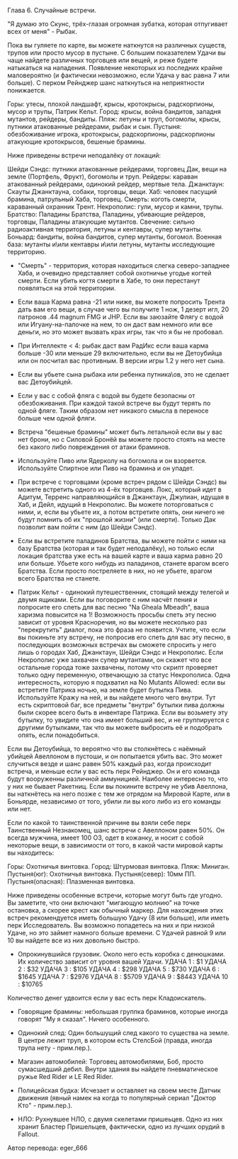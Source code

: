 Глава 6. Случайные встречи.

"Я думаю это Скунс, трёх-глазая огромная зубатка, которая отпугивает всех от меня" - Рыбак.

Пока вы гуляете по карте, вы можете наткнутся на различных существ, трупов или просто мусор в пустыне. С большим показателем Удачи вы чаще найдете различных торговцев или вещей, и реже будете натыкаться на нападения. Появление некоторых из последних крайне маловероятно (и фактически невозможно, если Удача у вас равна 7 или больше). С перком Рейнджер шанс наткнуться на неприятности понижается.

Горы: утесы, плохой ландшафт, крысы, кротокрысы, радскорпионы, мусор и трупы, Патрик Кельт.
Город: крысы, война бандитов, западня мутантов, рейдеры, бандиты.
Пляж: летуны и труп, богомолы, крысы, путники атакованные рейдерами, рыбак и сын.
Пустыня: обезбоживание игрока, кротокрысы, радскорпионы, радскорпионы атакующие кротокрысов, бешеные брамины.

Ниже приведены встречи неподалёку от локаций:

Шейди Сэндс: путники атакованные рейдерами, торговец Дак, вещи на земле (Портфель, Фрукт), богомолы и труп.
Рейдеры: караван атакованный рейдерами, одинокий рейдер, мертвые тела.
Джанктаун: Скауты Джанктауна, собаки, торговцы, вещи.
Хаб: человек пасущий брамина, патрульный Хаба, торговец.
Смерть: коготь смерти, караванный охранник Трент.
Некрополис: гули, мусор и камни, трупы.
Братство: Паладины Братства, Паладины, убивающие рейдеров, торговцы, Паладины атакующие мутантов.
Свечение: сильно радиоактивная территория, летуны и кентавры, супер мутанты.
Боньард: бандиты, война бандитов, супер мутанты, богомол.
Военная база: мутанты и\или кентавры и\или летуны, мутанты исследующие территорию.

* "Смерть" - территория, которая находиться слегка северо-западнее Хаба, и очевидно представляет собой охотничье угодье когтей смерти. Если убить когтя смерти в Хабе, то они перестанут появляться на этой территории.

* Если ваша Карма равна -21 или ниже, вы можете попросить Трента дать вам его вещи, в случае чего вы получите 1 нож, 1 дезерт игл, 20 патронов .44 magnum FMG и JHP. Если вы заюзайте Флягу с водой или Игуану-на-палочке на нем, то он даст вам немного или все деньги, но это может вызвать крах игры, так что я бы не пробовал.

* При Интеллекте < 4: рыбак даст вам РадИкс если ваша карма больше -30 или меньше 29 включительно, если вы не Детоубийца или он посчитал вас противным. В версии игры 1.2 у него нет сына.

* Если вы убьете сына рыбака или ребенка путника\ов, это не сделает вас Детоубийцей.

* Если у вас с собой фляга с водой вы будете безопасны от обезбоживания. При каждой такой встрече вы будут терять по одной фляге. Таким образом нет никакого смысла в переносе больше чем одной фляги.

* Встреча "бешеные брамины" может быть летальной если вы у вас нет брони, но с Силовой Бронёй вы можете просто стоять на месте без какого либо повреждения от атаки браминов.

* Используйте Пиво или Ядерколу на богомола и он взорвется. Используйте Спиртное или Пиво на брамина и он упадет.

* При встрече с торговцами (кроме встреч рядом с Шейди Сэндс) вы можете встретить одного из 4-ёх торговцев. Локс, который идет в Адитум, Терренс направляющийся в Джанктаун, Джулиан, идущая в Хаб, и Дейл, идущий в Некрополис. Вы можете поторговаться с ними, и, если вы убьете их, а потом встретите опять, они ничего не будут помнить об их "прошлой жизни" (или смерти). Только Дак позволит вам пойти с ним (до Шейди Сэндс).

* Если вы встретите паладинов Братства, вы можете пойти с ними на базу Братства (которая и так будет неподалёку), но только если локация братства уже есть на вашей карте и ваша карма равно 20 или больше. Убьете кого нибудь из паладинов, станете врагом всего Братства. Если просто постреляете в них, но не убьете, врагом всего Братства не станете.

* Патрик Кельт - одинокий путешественник, стоящий между телегой и двумя ящиками. Если вы поговорите с ним насчёт пения и попросите его спеть для вас песню "Na Gheala Mbeadh", ваша харизма
повысится на 1! Возможность просьбы спеть эту песню зависит от уровня Красноречия, но вы можете несколько раз "перекрутить" диалог, пока это фраза не появится. Учтите, что если вы покиньте эту встречу, не попросив его спеть для вас эту песню, в последующих возможных встречах вы сможете спросить у него лишь о городах Хаб, Джанктаун, Шейди Сэндс и Некрополис. Если Некрополис уже захвачен супер мутантами, он скажет что все остальные города тоже захвачены, потому что скрипт проверяет только одну переменную, отвечающую за статус Некрополиса.
Одна интересность, которую я подхватил на No Mutants Allowed: если вы встретите Патрика ночью, на земле будет бутылка Пива. Используйте Кражу на ней, и вы найдете много чего внутри. Тут есть скриптовой баг, все предметы "внутри" бутылки пива должны были скорее всего быть в инвентаре Патрика. Если вы возьмету эту бутылку, то увидите что она имеет больший вес, и не группируется с другими бутылками, так что вы можете выбросить её и подобрать опять, если понадобиться.

Если вы Детоубийца, то вероятно что вы столкнётесь с наёмный убийцей Авеллоном в пустоши, и он попытается убить вас. Это может случиться везде и шанс равен 50% каждый раз, когда происходит встреча, и меньше если у вас есть перк Рейнджер. Он и его команда будут вооруженны различной аммуницией. Наиболее интересно то, что у них не бывает Ракетниц. Если вы покините встречу не убив Авеллона, вы наткнётесь на него позже с тем же отрядом на Мировой Карте, или в Боньярде, независимо от того, убили ли вы кого либо из его команды или нет.

Если по какой то таинственной причине вы взяли себе перк Таинственный Незнакомец, шанс встречи с Авеллоном равен 50%. Он всегда мужчина, имеет 100 ОЗ, одет в кожанку, и носит с собой некоторые вещи, в зависимости от того, в какой части мировой карты вы находитесь:

Горы: Охотничья винтовка.
Город: Штурмовая винтовка.
Пляж: Миниган.
Пустыня(юг): Охотничья винтовка.
Пустыня(север): 10мм ПП.
Пустыня(опасная): Плазменная винтовка.

Ниже приведены особенные встречи, которые могут быть где угодно. Вы заметите, что они включают "мигающую молнию" на точке остановка, а скорее крест как обычный маркер. Для нахождения этих встреч рекомендуется иметь большую Удачу (8 или больше), или иметь перк Исследователь. Вы возможно попадетесь на них и при низкой Удаче, но это займет намного больше времени.
С Удачей равной 9 или 10 вы найдете все из них довольно быстро.

* Опрокинувшийся грузовик. Около него есть коробка с денюшками. Их количество зависит от уровня вашей Удачи.
УДАЧА 1 : $1
УДАЧА 2 : $32
УДАЧА 3 : $105
УДАЧА 4 : $298
УДАЧА 5 : $730
УДАЧА 6 : $1645
УДАЧА 7 : $2976
УДАЧА 8 : $5709
УДАЧА 9 : $8443
УДАЧА 10 : $10765

Количество денег удвоится если у вас есть перк Кладоискатель.

* Говорящие брамины: небольшая группка браминов, которые иногда говорят "Му я сказал". Ничего особенного.

* Одинокий след: Один большущий след какого то существа на земле. В центре лежит труп, в котором есть СтелсБой (правда, иногда трупа нету - прим.пер.).

* Магазин автомобилей: Торговец автомобилями, Боб, просто сумасшедший дебил. Внутри здания вы найдете пневматическое ружье Red Rider и LE Red Rider.

* Полицейская будка: Исчезает и оставляет на своем месте Датчик движения (явный намек на когда то популярный сериал "Доктор Кто" - прим.пер.).

* НЛО: Рухнувшее НЛО, с двумя скелетами пришеьцев. Одно из них хранит Бластер Пришельцев, фактически, одно из лучших орудий в Fallout.

Автор перевода: eger_666
